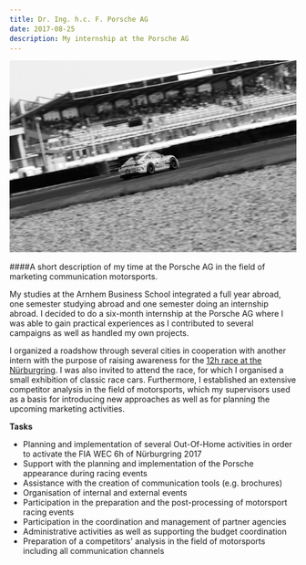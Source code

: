 ```yaml
---
title: Dr. Ing. h.c. F. Porsche AG
date: 2017-08-25
description: My internship at the Porsche AG
---
```


![Porsche](img/1200/16x9/04.jpg)

####A short description of my time at the Porsche AG in the field of marketing communication motorsports.

My studies at the Arnhem Business School integrated a full year abroad, one semester studying abroad and one semester doing an internship abroad. I decided to do a six-month internship at the Porsche AG where I was able to gain practical experiences as I contributed to several campaigns as well as handled my own projects.

I organized a roadshow through several cities in cooperation with another intern with the purpose of raising awareness for the [12h race at the Nürburgring](https://www.nuerburgring.de/events-tickets/automobil/adac-total-24h-rennen.html). I was also invited to attend the race, for which I organised a small exhibition of classic race cars. Furthermore, I established an extensive competitor analysis in the field of motorsports, which my supervisors used as a basis for introducing new approaches as well as for planning the upcoming marketing activities.

**Tasks**

- Planning and implementation of several Out-Of-Home activities in order to activate the FIA WEC 6h of Nürburgring 2017
- Support with the planning and implementation of the Porsche appearance during racing events
- Assistance with the creation of communication tools (e.g. brochures)
- Organisation of internal and external events
- Participation in the preparation and the post-processing of motorsport racing events
- Participation in the coordination and management of partner agencies
- Administrative activities as well as supporting the budget coordination
- Preparation of a competitors' analysis in the field of motorsports including all communication channels
